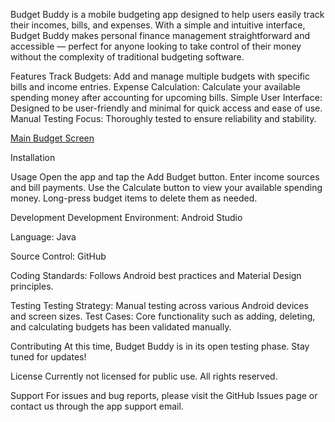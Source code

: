 Budget Buddy is a mobile budgeting app designed to help users easily track their incomes, bills, and expenses. With a simple and intuitive interface, 
Budget Buddy makes personal finance management straightforward and accessible — perfect for anyone looking to take control of their money without the 
complexity of traditional budgeting software.

Features
Track Budgets: Add and manage multiple budgets with specific bills and income entries.
Expense Calculation: Calculate your available spending money after accounting for upcoming bills.
Simple User Interface: Designed to be user-friendly and minimal for quick access and ease of use.
Manual Testing Focus: Thoroughly tested to ensure reliability and stability.

[Main Budget Screen](Documents/Play_Store_Screenshots/main_screen_add_budget_button.png)

Installation


Usage
Open the app and tap the Add Budget button.
Enter income sources and bill payments.
Use the Calculate button to view your available spending money.
Long-press budget items to delete them as needed.

Development
Development Environment: Android Studio

Language: Java

Source Control: GitHub

Coding Standards: Follows Android best practices and Material Design principles.

Testing
Testing Strategy: Manual testing across various Android devices and screen sizes.
Test Cases: Core functionality such as adding, deleting, and calculating budgets has been validated manually.

Contributing
At this time, Budget Buddy is in its open testing phase. Stay tuned for updates!

License
Currently not licensed for public use. All rights reserved.

Support
For issues and bug reports, please visit the GitHub Issues page or contact us through the app support email.

